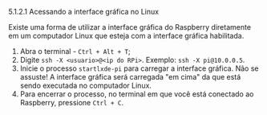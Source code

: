 5.1.2.1 Acessando a interface gráfica no Linux

Existe uma forma de utilizar a interface gráfica do Raspberry diretamente em um computador Linux que esteja com a interface gráfica habilitada.

 1. Abra o terminal - ```Ctrl + Alt + T```;
 2. Digite ```ssh -X <usuario>@<ip do RPi>```.
    Exemplo: ```ssh -X pi@10.0.0.5```.
 3. Inicie o processo ```startlxde-pi``` para carregar a interface gráfica. Não se assuste! A interface gráfica será carregada "em cima" da que está sendo executada no computador Linux.
 4. Para encerrar o processo, no terminal em que você está conectado ao Raspberry, pressione ```Ctrl + C```.

